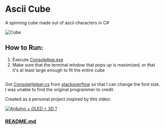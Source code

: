 # Ascii Cube
A spinning cube made out of ascii characters in C#

 ![Cube](https://user-images.githubusercontent.com/52948500/164415963-1792c3e2-ead0-4f8e-90c2-093e8f2cbbc5.gif)

## How to Run:
1. Execute [ConsoleApp.exe](https://github.com/DaBagelBoi/Cube/blob/773365c3b39a24cc185740737ac4415aa9fa3bb2/Assembly/ConsoleApp.exe)
2. Make sure that the terminal window that pops up is maximized, or that it's at least large enough to fit the entire cube

## 
Got [ConsoleHelper.cs](https://github.com/DaBagelBoi/Cube/blob/773365c3b39a24cc185740737ac4415aa9fa3bb2/SourceCode/ConsoleHelper.cs) from [stackoverflow](https://stackoverflow.com/questions/6554536/possible-to-get-set-console-font-size-in-c-sharp-net) so that I can change the font size. I was unable to find the original programmer to credit.

Created as a personal project inspired by this video:

[![Arduino + OLED = 3D ?](https://img.youtube.com/vi/kBAcaA7NAlA/0.jpg)](https://www.youtube.com/watch?v=kBAcaA7NAlA)

### [README.md](https://github.com/DaBagelBoi/Cube#readme)
